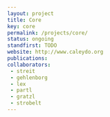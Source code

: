 ```yaml
---
layout: project
title: Core
key: core
permalink: /projects/core/
status: ongoing
standfirst: TODO
website: http://www.caleydo.org
publications:
collaborators:
 - streit 
 - gehlenborg
 - lex
 - partl
 - gratzl
 - strobelt
---
```

